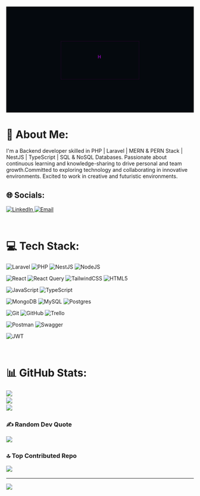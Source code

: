 ![Hey there, I'm Mohammed.](https://github.com/muhammed-ahmed-hassouna/muhammed-ahmed-hassouna/blob/main/MO.gif)

# 💫 About Me:
I'm a Backend developer skilled in PHP | Laravel | MERN & PERN Stack | NestJS | TypeScript | SQL & NoSQL Databases. Passionate about continuous learning and knowledge-sharing to drive personal and team growth.Committed to exploring technology and collaborating in innovative environments. Excited to work in creative
and futuristic environments.

## 🌐 Socials:
<a href="https://linkedin.com/in/mohammed-hassouna" target="_blank">
  <img src="https://img.shields.io/badge/LinkedIn-%230077B5.svg?logo=linkedin&logoColor=white" alt="LinkedIn">
</a> 
<a href="mailto:mohammedhassouna000@gmail.com" target="_blank">
  <img src="https://img.shields.io/badge/Email-D14836?logo=gmail&logoColor=white" alt="Email">
</a>


&nbsp;

# 💻 Tech Stack:
![Laravel](https://img.shields.io/badge/laravel-%23FF2D20.svg?style=for-the-badge&logo=laravel&logoColor=white) 
![PHP](https://img.shields.io/badge/php-%23777BB4.svg?style=for-the-badge&logo=php&logoColor=white) 
![NestJS](https://img.shields.io/badge/nestjs-%23E0234E.svg?style=for-the-badge&logo=nestjs&logoColor=white) 
![NodeJS](https://img.shields.io/badge/node.js-6DA55F?style=for-the-badge&logo=node.js&logoColor=white) 

![React](https://img.shields.io/badge/react-%2320232a.svg?style=for-the-badge&logo=react&logoColor=%2361DAFB) 
![React Query](https://img.shields.io/badge/-React%20Query-FF4154?style=for-the-badge&logo=react%20query&logoColor=white) 
![TailwindCSS](https://img.shields.io/badge/tailwindcss-%2338B2AC.svg?style=for-the-badge&logo=tailwind-css&logoColor=white) 
![HTML5](https://img.shields.io/badge/html5-%23E34F26.svg?style=for-the-badge&logo=html5&logoColor=white) 

![JavaScript](https://img.shields.io/badge/javascript-%23323330.svg?style=for-the-badge&logo=javascript&logoColor=%23F7DF1E) 
![TypeScript](https://img.shields.io/badge/typescript-%23007ACC.svg?style=for-the-badge&logo=typescript&logoColor=white) 

![MongoDB](https://img.shields.io/badge/MongoDB-%234ea94b.svg?style=for-the-badge&logo=mongodb&logoColor=white) 
![MySQL](https://img.shields.io/badge/mysql-4479A1.svg?style=for-the-badge&logo=mysql&logoColor=white) 
![Postgres](https://img.shields.io/badge/postgres-%23316192.svg?style=for-the-badge&logo=postgresql&logoColor=white) 

![Git](https://img.shields.io/badge/git-%23F05033.svg?style=for-the-badge&logo=git&logoColor=white) 
![GitHub](https://img.shields.io/badge/github-%23121011.svg?style=for-the-badge&logo=github&logoColor=white) 
![Trello](https://img.shields.io/badge/Trello-%23026AA7.svg?style=for-the-badge&logo=Trello&logoColor=white)

![Postman](https://img.shields.io/badge/Postman-FF6C37?style=for-the-badge&logo=postman&logoColor=white) 
![Swagger](https://img.shields.io/badge/-Swagger-%23Clojure?style=for-the-badge&logo=swagger&logoColor=white) 


![JWT](https://img.shields.io/badge/JWT-black?style=for-the-badge&logo=JSON%20web%20tokens) 

&nbsp;



# 📊 GitHub Stats:
![](https://github-readme-stats.vercel.app/api?username=muhammed-ahmed-hassouna&theme=dark&hide_border=false&include_all_commits=false&count_private=false)<br/>
![](https://github-readme-streak-stats.herokuapp.com/?user=muhammed-ahmed-hassouna&theme=dark&hide_border=false)<br/>
![](https://github-readme-stats.vercel.app/api/top-langs/?username=muhammed-ahmed-hassouna&theme=dark&hide_border=false&include_all_commits=false&count_private=false&layout=compact)

### ✍️ Random Dev Quote
![](https://quotes-github-readme.vercel.app/api?type=horizontal&theme=radical)

### 🔝 Top Contributed Repo
![](https://github-contributor-stats.vercel.app/api?username=muhammed-ahmed-hassouna&limit=5&theme=dark&combine_all_yearly_contributions=true)

---
[![](https://visitcount.itsvg.in/api?id=muhammed-ahmed-hassouna&icon=0&color=0)](https://visitcount.itsvg.in)
